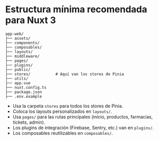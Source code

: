 # Estructura mínima recomendada para Nuxt 3

```
app-web/
├── assets/
├── components/
├── composables/
├── layouts/
├── middleware/
├── pages/
├── plugins/
├── public/
├── stores/           # Aquí van los stores de Pinia
├── utils/
├── app.vue
├── nuxt.config.ts
├── package.json
├── .env.example
```

- Usa la carpeta `stores` para todos los stores de Pinia.
- Coloca los layouts personalizados en `layouts/`.
- Usa `pages/` para las rutas principales (inicio, productos, farmacias, tickets, admin).
- Los plugins de integración (Firebase, Sentry, etc.) van en `plugins/`.
- Los composables reutilizables en `composables/`.

